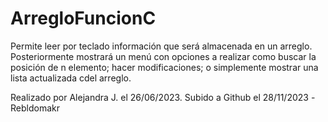 # ArregloFuncionC

Permite leer por teclado información que será almacenada en un arreglo. Posteriormente mostrará un menú con opciones a realizar como buscar la posición de n elemento; hacer modificaciones; o simplemente mostrar una lista actualizada cdel arreglo.

Realizado por Alejandra J. el 26/06/2023. Subido a Github el 28/11/2023
-Rebldomakr
